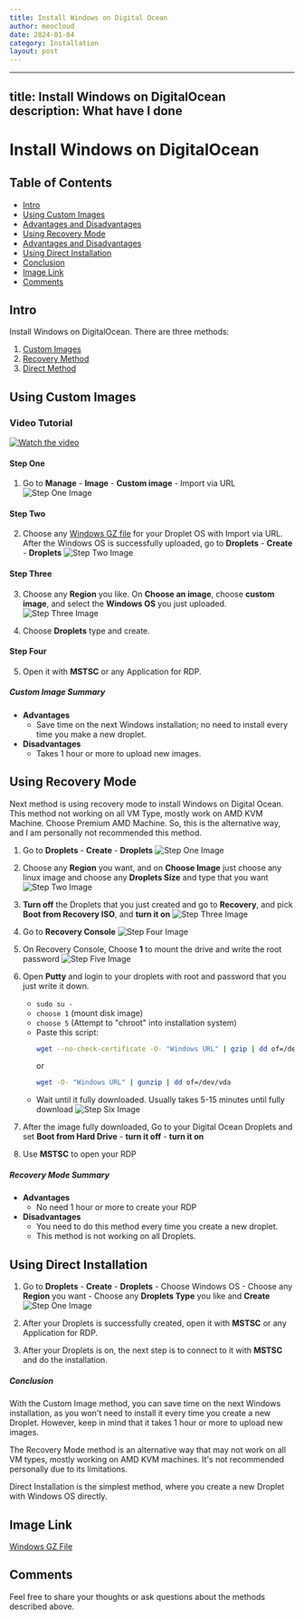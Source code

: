 ```yaml
---
title: Install Windows on Digital Ocean
author: meocloud
date: 2024-01-04
category: Installation
layout: post
---
```


---
title: Install Windows on DigitalOcean
description: What have I done
---

# Install Windows on DigitalOcean

## Table of Contents
- [Intro](#intro)
- [Using Custom Images](#using-custom-images)
- [Advantages and Disadvantages](#custom-image-summary)
- [Using Recovery Mode](#using-recovery-mode)
- [Advantages and Disadvantages](#recovery-mode-summary)
- [Using Direct Installation](#using-direct-installation)
- [Conclusion](#conclusion)
- [Image Link](#image-link)
- [Comments](#comments)

## Intro
Install Windows on DigitalOcean. There are three methods:
1. [Custom Images](#using-custom-images)
2. [Recovery Method](#using-recovery-mode)
3. [Direct Method](#using-direct-installation)

## Using Custom Images
### Video Tutorial
[![Watch the video](https://meocloud.my.id/wp-content/uploads/2023/11/aaaaa-970x527.png)](https://youtu.be/jhafqQ3UYp4)

#### Step One
1. Go to **Manage** - **Image** - **Custom image** - Import via URL
   ![Step One Image](https://meocloud.my.id/wp-content/uploads/2022/11/do1.png)

#### Step Two
2. Choose any [Windows GZ file](https://meocloud.my.id/?p=6) for your Droplet OS with Import via URL.
   After the Windows OS is successfully uploaded, go to **Droplets** - **Create** - **Droplets**
   ![Step Two Image](https://meocloud.my.id/wp-content/uploads/2022/11/do2.png)

#### Step Three
3. Choose any **Region** you like.
   On **Choose an image**, choose **custom image**, and select the **Windows OS** you just uploaded.
   ![Step Three Image](https://meocloud.my.id/wp-content/uploads/2022/11/do3.png)

4. Choose **Droplets** type and create.

#### Step Four
5. Open it with **MSTSC** or any Application for RDP.

##### Custom Image Summary
- **Advantages**
  - Save time on the next Windows installation; no need to install every time you make a new droplet.
- **Disadvantages**
  - Takes 1 hour or more to upload new images.

## Using Recovery Mode
Next method is using recovery mode to install Windows on Digital Ocean. This method not working on all VM Type, mostly work on AMD KVM Machine. Choose Premium AMD Machine. So, this is the alternative way, and I am personally not recommended this method.

1. Go to **Droplets** - **Create** - **Droplets**
   ![Step One Image](https://meocloud.my.id/wp-content/uploads/2022/11/do2.png)

2. Choose any **Region** you want, and on **Choose Image** just choose any linux image and choose any **Droplets Size** and type that you want
   ![Step Two Image](https://meocloud.my.id/wp-content/uploads/2022/11/do4.png)

3. **Turn off** the Droplets that you just created and go to **Recovery**, and pick **Boot from Recovery ISO**, and **turn it on**
   ![Step Three Image](https://meocloud.my.id/wp-content/uploads/2022/11/do5.png)

4. Go to **Recovery Console**
   ![Step Four Image](https://meocloud.my.id/wp-content/uploads/2022/11/do6.png)

5. On Recovery Console, Choose **1** to mount the drive and write the root password
   ![Step Five Image](https://meocloud.my.id/wp-content/uploads/2022/11/do7.png)

6. Open **Putty** and login to your droplets with root and password that you just write it down.
   - `sudo su -`
   - `choose 1` (mount disk image)
   - `choose 5` (Attempt to "chroot" into installation system)
   - Paste this script:
     ```sh
     wget --no-check-certificate -O- "Windows URL" | gzip | dd of=/dev/vda
     ```
     or
     ```sh
     wget -O- "Windows URL" | gunzip | dd of=/dev/vda
     ```
   - Wait until it fully downloaded. Usually takes 5-15 minutes until fully download
   ![Step Six Image](https://meocloud.my.id/wp-content/uploads/2022/11/do8.png)

7. After the image fully downloaded, Go to your Digital Ocean Droplets and set **Boot from Hard Drive** - **turn it off** - **turn it on**

8. Use **MSTSC** to open your RDP

##### Recovery Mode Summary
- **Advantages**
  - No need 1 hour or more to create your RDP
- **Disadvantages**
  - You need to do this method every time you create a new droplet.
  - This method is not working on all Droplets.

## Using Direct Installation
1. Go to **Droplets** - **Create** - **Droplets** - Choose Windows OS - Choose any **Region** you want - Choose any **Droplets Type** you like and **Create**
   ![Step One Image](https://meocloud.my.id/wp-content/uploads/2022/11/do2.png)

2. After your Droplets is successfully created, open it with **MSTSC** or any Application for RDP.

3. After your Droplets is on, the next step is to connect to it with **MSTSC** and do the installation.

##### Conclusion
With the Custom Image method, you can save time on the next Windows installation, as you won't need to install it every time you create a new Droplet. However, keep in mind that it takes 1 hour or more to upload new images.

The Recovery Mode method is an alternative way that may not work on all VM types, mostly working on AMD KVM machines. It's not recommended personally due to its limitations.

Direct Installation is the simplest method, where you create a new Droplet with Windows OS directly.

## Image Link
[Windows GZ File](_posts/2024-01-04-WindowsLinks.md)

## Comments
Feel free to share your thoughts or ask questions about the methods described above.
